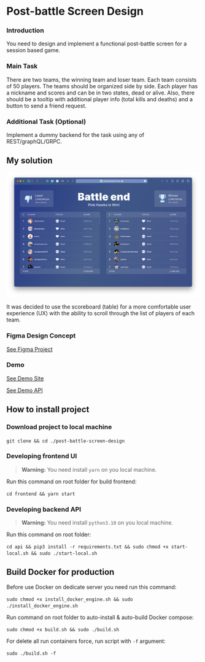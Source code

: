 # Post-battle Screen Design

### Introduction

You need to design and implement a functional post-battle screen for a session based game.

### Main Task
There are two teams, the winning team and loser team. Each team consists of 50 players.
The teams should be organized side by side. 
Each player has a nickname and scores and can be in two states, dead or alive. 
Also, there should be a tooltip with additional player info (total kills and deaths) and a button to send a friend request.

### Additional Task (Optional)
Implement a dummy backend for the task using any of REST/graphQL/GRPC.

## My solution

![Solution photo](./images/img.png)

It was decided to use the scoreboard (table) for a more comfortable user experience (UX) with the ability to scroll through the list of players of each team.

### Figma Design Concept

[See Figma Project](https://www.figma.com/file/NtSeuqvFEkkqwD5OYyEStB/Post-battle-screen?node-id=0%3A1&t=05zFtkKufIoTPmdm-1)

### Demo

[See Demo Site](https://makstashkevich.com/post-battle-screen/demo/)

[See Demo API](https://makstashkevich.com/post-battle-screen/api/)

## How to install project

### Download project to local machine

`git clone && cd ./post-battle-screen-design`

### Developing frontend UI

> **Warning:** You need install `yarn` on you local machine.

Run this command on root folder for build frontend: 

`cd frontend && yarn start`

### Developing backend API

> **Warning:** You need install `python3.10` on you local machine.

Run this command on root folder: 

`cd api && pip3 install -r requirements.txt && sudo chmod +x start-local.sh && sudo ./start-local.sh`

## Build Docker for production

Before use Docker on dedicate server you need run this command:

`sudo chmod +x install_docker_engine.sh && sudo ./install_docker_engine.sh`

Run command on root folder to auto-install & auto-build Docker compose: 

`sudo chmod +x build.sh && sudo ./build.sh`

For delete all run containers force, run script with `-f` argument:

`sudo ./build.sh -f`